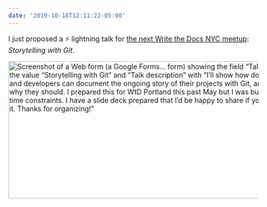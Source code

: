 ```yaml
---
date: '2019-10-18T12:11:22-05:00'
---
```

I just proposed a ⚡️ lightning talk for [the next Write the Docs NYC meetup](https://www.meetup.com/WriteTheDocsNYC/events/265751514/): _Storytelling with Git_.

<img src="uploads/2019/e62b749c3c.jpg" width="600" height="277" alt="Screenshot of a Web form (a Google Forms… form) showing the field “Talk title” with the value “Storytelling with Git” and “Talk description” with “I’ll show how documentarians and developers can document the ongoing story of their projects with Git, and explain why they should. I prepared this for WtD Portland this past May but I was bumped due to time constraints. I have a slide deck prepared that I’d be happy to share if you’d like to see it. Thanks for organizing!”" />
